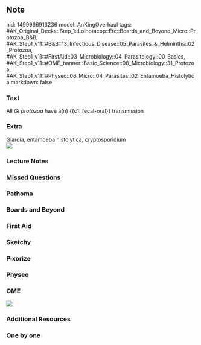 ## Note
nid: 1499966913236
model: AnKingOverhaul
tags: #AK_Original_Decks::Step_1::Lolnotacop::Etc::Boards_and_Beyond_Micro::Protozoa_B&B, #AK_Step1_v11::#B&B::13_Infectious_Disease::05_Parasites_&_Helminths::02_Protozoa, #AK_Step1_v11::#FirstAid::03_Microbiology::04_Parasitology::00_Basics, #AK_Step1_v11::#OME_banner::Basic_Science::08_Microbiology::31_Protozoa, #AK_Step1_v11::#Physeo::06_Micro::04_Parasites::02_Entamoeba_Histolytica
markdown: false

### Text
All <i>GI protozoa</i> have a(n) {{c1::fecal-oral}} transmission

### Extra
<div>
  Giardia, entamoeba histolytica, cryptosporidium
</div><img src="paste-22484153794778.jpg">

### Lecture Notes


### Missed Questions


### Pathoma


### Boards and Beyond


### First Aid


### Sketchy


### Pixorize


### Physeo


### OME
<div class="ome-widget">
  <a href=
  "https://onlinemeded.org/spa/microbiology/protozoa/acquire?ref=anki">
  <img src="_OME_AnkiFlashcards_Lesson_5.png"></a>
</div>

### Additional Resources


### One by one

